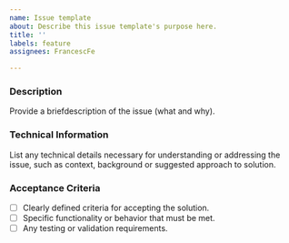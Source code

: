 ```yaml
---
name: Issue template
about: Describe this issue template's purpose here.
title: ''
labels: feature
assignees: FrancescFe

---
```


### Description
Provide a briefdescription of the issue (what and why).

### Technical Information
List any technical details necessary for understanding or addressing the issue, such as context, background or suggested approach to solution.

### Acceptance Criteria
- [ ] Clearly defined criteria for accepting the solution.
- [ ] Specific functionality or behavior that must be met.
- [ ] Any testing or validation requirements.
